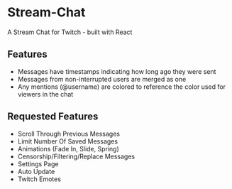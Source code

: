 # Stream-Chat
A Stream Chat for Twitch - built with React

## Features
- Messages have timestamps indicating how long ago they were sent
- Messages from non-interrupted users are merged as one
- Any mentions (@username) are colored to reference the color used for viewers in the chat

## Requested Features
- Scroll Through Previous Messages
- Limit Number Of Saved Messages
- Animations (Fade In, Slide, Spring)
- Censorship/Filtering/Replace Messages
- Settings Page
- Auto Update
- Twitch Emotes
